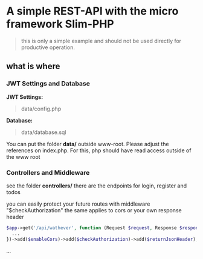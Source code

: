 # A simple REST-API with the micro framework Slim-PHP
> this is only a simple example and should not be used directly for productive operation.

## what is where

### JWT Settings and Database

__JWT Settings:__
> data/config.php 

__Database:__
> data/database.sql

You can put the folder __data/__ outside www-root. Please adjust the references on index.php.
For this, php should have read access outside of the www root


### Controllers and Middleware

see the folder __controllers/__
there are the endpoints for login, register and todos

you can easily protect your future routes with middleware "$checkAuthorization"
the same applies to cors or your own response header
```php
$app->get('/api/wathever', function (Request $request, Response $response, array $args) {
  ...
})->add($enableCors)->add($checkAuthorization)->add($returnJsonHeader);
```

...
